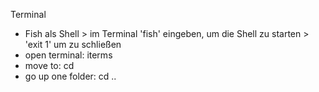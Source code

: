 Terminal
- Fish als Shell > im Terminal 'fish' eingeben, um die Shell zu starten > 'exit 1' um zu schließen
- open terminal: iterms
- move to: cd
- go up one folder: cd ..